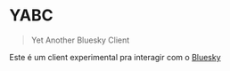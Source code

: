 # YABC

> Yet Another Bluesky Client

Este é um client experimental pra interagir com o [Bluesky](https://bsky.app)





